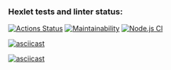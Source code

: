 ### Hexlet tests and linter status:
[![Actions Status](https://github.com/kirillmarkeyev/frontend-project-lvl1/workflows/hexlet-check/badge.svg)](https://github.com/kirillmarkeyev/frontend-project-lvl1/actions)
[![Maintainability](https://api.codeclimate.com/v1/badges/a99a88d28ad37a79dbf6/maintainability)](https://codeclimate.com/github/codeclimate/codeclimate/maintainability)
[![Node.js CI](https://github.com/kirillmarkeyev/frontend-project-lvl1/actions/workflows/learn-github-actions.yml/badge.svg)](https://github.com/kirillmarkeyev/frontend-project-lvl1/actions/workflows/learn-github-actions.yml)

[![asciicast](https://asciinema.org/a/yZyJReR2rBRZdzP4Uqe1zrsY5.svg)](https://asciinema.org/a/yZyJReR2rBRZdzP4Uqe1zrsY5)

[![asciicast](https://asciinema.org/a/7u5mBntygMiHh488NH7hyoftC.svg)](https://asciinema.org/a/7u5mBntygMiHh488NH7hyoftC)

